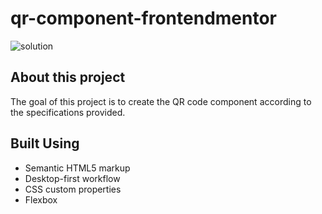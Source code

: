 # qr-component-frontendmentor
![solution](https://github.com/andrewmartinn/qr-component-frontendmentor/assets/152824513/e270dab2-b854-4f6e-8676-a16351fda300)

## About this project

The goal of this project is to create the QR code component according to the specifications provided.

## Built Using

- Semantic HTML5 markup
- Desktop-first workflow
- CSS custom properties
- Flexbox
